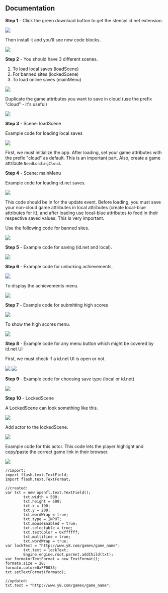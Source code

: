 ## Documentation

<b>Step 1</b> - Click the green download button to get the stencyl id.net extension.

<img src="doc-images/step1.png">

Then install it and you'll see new code blocks.

<img src="doc-images/step1.2.png">


<b>Step 2</b> - You should have 3 different scenes.

 1. To load local saves (loadScene)
 2. For banned sites (lockedScene)
 3. To load online saves (mainMenu)
 
<img src="doc-images/step2.png">
 
Duplicate the game attributes you want to save in cloud (use the prefix "cloud" - it's useful)
 
<img src="doc-images/step2.1.png">
 
 
<b>Step 3</b> - Scene: loadScene

Example code for loading local saves

<img src="doc-images/step3.png">

First, we must initialize the app. After loading, set your game attributes with the prefix "cloud" as default. This is an important part. Also, create a game attribute `NeedLoadingCloud`.


<b>Step 4</b> - Scene: mainMenu

Example code for loading id.net saves.


<img src="doc-images/step4.png">

This code should be in for the update event. Before loading, you must save your non-cloud game attributes in local attributes (create local-blue attributes for it), and after loading use local-blue attributes to feed in their respective saved values. This is very important.

Use the following code for banned sites.

<img src="doc-images/step4.1.png">


<b>Step 5</b> - Example code for saving (id.net and local).

<img src="doc-images/step5.png">


<b>Step 6</b> - Example code for unlocking achievements.

<img src="doc-images/step6.png">

To display the achievements menu.

<img src="doc-images/step6.1.png">


<b>Step 7</b> - Example code for submitting high scores

<img src="doc-images/step7.png">

To show the high scores menu.

<img src="doc-images/step7.1.png">


<b>Step 8</b> - Example code for any menu button which might be covered by id.net UI

First, we must check if a id.net UI is open or not.

<img src="doc-images/step8.png">
<img src="doc-images/step8.1.png">


<b>Step 9</b> - Example code for choosing save type (local or id.net)

<img src="doc-images/step9.png">

<b>Step 10</b> - LockedScene

A LockedScene can look something like this.

<img src="doc-images/step10.png">

Add actor to the lockedScene.

<img src="doc-images/step10.1.png">

Example code for this actor. This code lets the player highlight and copy/paste the correct game link in their browser.

<img src="doc-images/step10.2.png">


```
//import:
import flash.text.TextField;
import flash.text.TextFormat;

//created:
var txt = new openfl.text.TextField();
		txt.width = 500;
		txt.height = 500;
		txt.x = 190;
		txt.y = 200;
		txt.wordWrap = true;
		txt.type = INPUT;
		txt.mouseEnabled = true;
		txt.selectable = true;
		txt.textColor = 0xffffff;
		txt.multiline = true;
		txt.wordWrap = true;
var lockText = "http://www.y8.com/games/game_name";
		txt.text = lockText;
		Engine.engine.root.parent.addChild(txt);
var formato:TextFormat = new TextFormat();
formato.size = 28;
formato.color=0xFF0033;
txt.setTextFormat(formato);

//updated:
txt.text = "http://www.y8.com/games/game_name"; 
```
